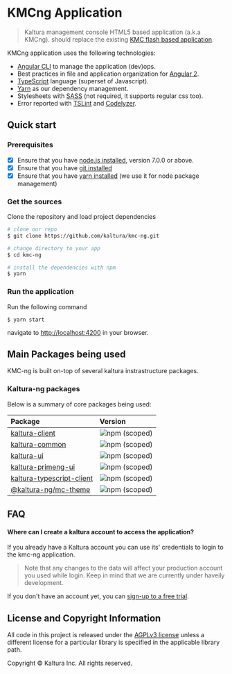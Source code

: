 # KMCng Application

> Kaltura management console HTML5 based application (a.k.a KMCng). should replace the existing [KMC flash based application](https://kmc.kaltura.com/index.php/kmc/kmc).
  
KMCng application uses the following technologies:
* [Angular CLI](https://cli.angular.io/) to manage the application (dev)ops.
* Best practices in file and application organization for [Angular 2]({https://angular.io/).
* [TypeScript](http://www.typescriptlang.org/) language (superset of Javascript).
* [Yarn](https://yarnpkg.com/en/) as our dependency management.
* Stylesheets with [SASS](http://sass-lang.com/) (not required, it supports regular css too).
* Error reported with [TSLint](http://palantir.github.io/tslint/) and [Codelyzer](https://github.com/mgechev/codelyzer).


## Quick start

### Prerequisites

- [x]  Ensure that you have [node.js installed](https://nodejs.org/en/download/current/), version 7.0.0 or above. 
- [x] Ensure that you have [git installed](https://git-for-windows.github.io/) 
- [x] Ensure that you have [yarn installed](https://yarnpkg.com/lang/en/docs/install/) (we use it for node package management) 

### Get the sources
Clone the repository and load project dependencies
```bash
# clone our repo
$ git clone https://github.com/kaltura/kmc-ng.git 

# change directory to your app
$ cd kmc-ng

# install the dependencies with npm
$ yarn
```


### Run the application
Run the following command
```
$ yarn start
```
navigate to [http://localhost:4200](http://localhost:4200) in your browser.

## Main Packages being used
KMC-ng is built on-top of several kaltura instrastructure packages. 

### Kaltura-ng packages
Below is a summary of core packages being used:

 Package | Version  |
|:-------|:-------|
|  [kaltura-client](https://www.npmjs.com/package/@kaltura-ng/kaltura-client) | ![npm (scoped)](https://img.shields.io/npm/v/@kaltura-ng/kaltura-client.svg?maxAge=86400) |
| [kaltura-common](https://www.npmjs.com/package/@kaltura-ng/kaltura-common) | ![npm (scoped)](https://img.shields.io/npm/v/@kaltura-ng/kaltura-common.svg?maxAge=86400) |
| [kaltura-ui](https://www.npmjs.com/package/@kaltura-ng/kaltura-ui) | ![npm (scoped)](https://img.shields.io/npm/v/@kaltura-ng/kaltura-ui.svg?maxAge=86400) |
| [kaltura-primeng-ui](https://www.npmjs.com/package/@kaltura-ng/kaltura-primeng-ui) | ![npm (scoped)](https://img.shields.io/npm/v/@kaltura-ng/kaltura-primeng-ui.svg?maxAge=86400) |
| [kaltura-typescript-client](https://www.npmjs.com/package/kaltura-typescript-client) | ![npm (scoped)](https://img.shields.io/npm/v/kaltura-typescript-client.svg?maxAge=86400) |
| [@kaltura-ng/mc-theme](https://www.npmjs.com/package/@kaltura-ng/mc-theme) | ![npm (scoped)](https://img.shields.io/npm/v/@kaltura-ng/mc-theme.svg?maxAge=86400)

## FAQ

#### Where can I create a kaltura account to access the application?
If you already have a Kaltura account you can use its' credentials to login to the kmc-ng application.
 
> Note that any changes to the data will affect your production account you used while login. Keep in mind that we are currently under haveily development.
 
 If you don't have an account yet, you can [sign-up to a free trial](https://corp.kaltura.com/free-trial).


## License and Copyright Information
All code in this project is released under the [AGPLv3 license](http://www.gnu.org/licenses/agpl-3.0.html) unless a different license for a particular library is specified in the applicable library path.

Copyright © Kaltura Inc. All rights reserved.
